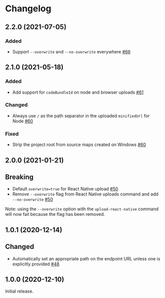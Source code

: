 # Changelog

## 2.2.0 (2021-07-05)

### Added

- Support `--overwrite` and `--no-overwrite` everywhere [#66](https://github.com/bugsnag/bugsnag-source-maps/pull/66)

## 2.1.0 (2021-05-18)

### Added

- Add support for `codeBundleId` on node and browser uploads [#61](https://github.com/bugsnag/bugsnag-source-maps/pull/61)

### Changed

- Always use `/` as the path separator in the uploaded `minifiedUrl` for Node [#60](https://github.com/bugsnag/bugsnag-source-maps/pull/60)

### Fixed

- Strip the project root from source maps created on Windows [#60](https://github.com/bugsnag/bugsnag-source-maps/pull/60)

## 2.0.0 (2021-01-21)

## Breaking

- Default `overwrite=true` for React Native upload [#50](https://github.com/bugsnag/bugsnag-source-maps/pull/50)
- Remove `--overwrite` flag from React Native uploads command and add `--no-overwrite` [#50](https://github.com/bugsnag/bugsnag-source-maps/pull/50)

Note: using the `--overwrite` option with the `upload-react-native` command will now fail because the flag has been removed.

## 1.0.1 (2020-12-14)

## Changed

- Automatically set an appropriate path on the endpoint URL unless one is explicitly provided [#48](https://github.com/bugsnag/bugsnag-source-maps/pull/48)

## 1.0.0 (2020-12-10)

Initial release.
